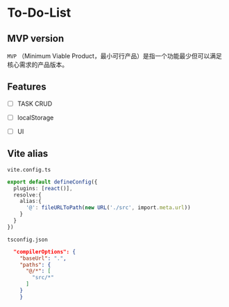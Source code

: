 # To-Do-List

## MVP version
`MVP` （Minimum Viable Product，最小可行产品）是指一个功能最少但可以满足核心需求的产品版本。

## Features
- [ ] TASK CRUD
- [ ] localStorage
- [ ] UI



## Vite alias
`vite.config.ts`
```ts
export default defineConfig({
  plugins: [react()],
  resolve:{
    alias:{
      '@': fileURLToPath(new URL('./src', import.meta.url))
    }
  }
})
```

`tsconfig.json`
```json 
  "compilerOptions": {
    "baseUrl": ".",
    "paths": {
      "@/*": [
        "src/*"
      ]
    }
    }
```